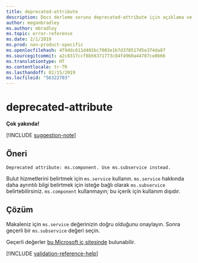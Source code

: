 ```yaml
---
title: deprecated-attribute
description: Docs derleme sorunu deprecated-attribute için açıklama ve çözünürlük
author: meganbradley
ms.author: mbradley
ms.topic: error-reference
ms.date: 2/1/2019
ms.prod: non-product-specific
ms.openlocfilehash: 4f9ddc611d401bc7003e1b7d378517d5e374da87
ms.sourcegitcommit: a2c8317ccf8b56371773c84f4960a44787ce8666
ms.translationtype: HT
ms.contentlocale: tr-TR
ms.lasthandoff: 02/15/2019
ms.locfileid: "56322703"
---
```

# <a name="deprecated-attribute"></a>deprecated-attribute

**Çok yakında!**

[!INCLUDE [suggestion-note](includes/suggestion-note.md)]

## <a name="suggestion"></a>Öneri

`Deprecated attribute: ms.component. Use ms.subservice instead.`

Bulut hizmetlerini belirtmek için `ms.service` kullanın. `ms.service` hakkında daha ayrıntılı bilgi belirtmek için isteğe bağlı olarak `ms.subservice` belirtebilirsiniz. `ms.component` kullanmayın; bu içerik için kullanım dışıdır.

## <a name="resolution"></a>Çözüm

Makaleniz için `ms.service` değerinizin doğru olduğunu onaylayın. Sonra geçerli bir `ms.subservice` değeri seçin.

Geçerli değerler [bu Microsoft iç sitesinde](https://docsmetadatatool.azurewebsites.net/whitelists) bulunabilir.

<!--make sure to add this file to your includes folder and verify the path-->
[!INCLUDE [validation-reference-help](includes/validation-reference-help.md)]
